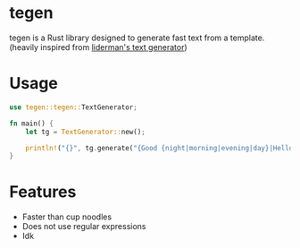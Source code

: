 # tegen
tegen is a Rust library designed to generate fast text from a template. (heavily inspired from [liderman's text generator](https://github.com/liderman/text-generator))

# Usage
```rs
use tegen::tegen::TextGenerator;

fn main() {
    let tg = TextGenerator::new();

    println!("{}", tg.generate("{Good {night|morning|evening|day}|Hello|Greetings|Howdy|What's up}, {friend|mate}! {How are you|How's it going}?".to_string()));
}
```

# Features
<ul>
  <li>Faster than cup noodles</li>
  <li>Does not use regular expressions</li>
  <li>Idk</li>
</ul>